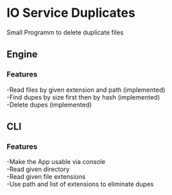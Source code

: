 # IO Service Duplicates

Small Programm to delete duplicate files

## Engine

### Features
 -Read files by given extension and path (implemented) <br/> 
 -Find dupes by size first then by hash (implemented) <br/>
 -Delete dupes (implemented) <br/>



## CLI

### Features
-Make the App usable via console <br/>
-Read given directory<br/>
-Read given file extensions<br/>
-Use path and list of extensions to eliminate dupes<br/>

